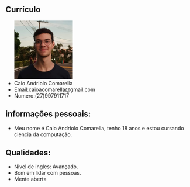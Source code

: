 <!DOCTYPE html>
<html>

<head>
  <meta charset="utf-8">
  <meta name="viewport" content="width=device-width">
  <title>replit</title>
  <link href="style.css" rel="stylesheet" type="text/css" />

<title>Currículo Caio Comarella</title>
  
  </head>
<body>
  <section>
<h1>Currículo</h1>
<ul>
   <img src="foto2.jpg" alt="" width="160px">
<li>Caio Andriolo Comarella</li>

<li>Email:caioacomarella@gmail.com</li>
  
<li>Numero:(27)997911717</li>
  
</ul>
      
  </section>
  <section>
    <h2>informações pessoais:</h2>
<ul>

   <li>Meu nome é Caio Andriolo Comarella, tenho 18 anos e estou cursando ciencia da computação.</li>
</ul>
    
</section>
  <section>
    <h2>Qualidades:</h2>
<ul>

<li>Nivel de ingles: Avançado.</li>
<li>Bom em lidar com pessoas.</li>  
<li>Mente aberta</li>
</ul>
    
</section>

  
  <script src="script.js"></script>
</body>

</html>
